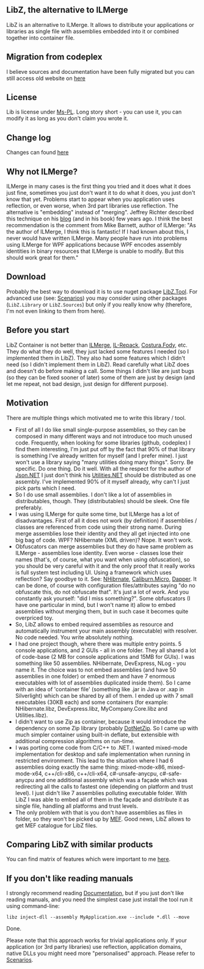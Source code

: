 ## LibZ, the alternative to ILMerge
LibZ is an alternative to ILMerge. It allows to distribute your applications or libraries as single file with assemblies embedded into it or combined together into container file.

## Migration from codeplex
I believe sources and documentation have been fully migrated but you can still access old website on [here](http://libz.codeplex.com)

## License
Lib is license under [Ms-PL](LICENSE.md). Long story short - you can use it, you can modify it as long as you don't claim you wrote it.

## Change log
Changes can found [here](CHANGES.md)

## Why not ILMerge?
ILMerge in many cases is the first thing you tried and it does what it does just fine, sometimes you just don't want it to do what it does, you just don't know that yet. Problems start to appear when you application uses reflection, or even worse, when 3rd part libraries use reflection. The alternative is "embedding" instead of "merging".
Jeffrey Richter described this technique on his [blog](http://blogs.msdn.com/b/microsoft_press/archive/2010/02/03/jeffrey-richter-excerpt-2-from-clr-via-c-third-edition.aspx) (and in his book) few years ago. I think the best recommendation is the comment from Mike Barnett, author of ILMerge: "As the author of ILMerge, I think this is fantastic! If I had known about this, I never would have written ILMerge. Many people have run into problems using ILMerge for WPF applications because WPF encodes assembly identities in binary resources that ILMerge is unable to modify. But this should work great for them."

## Download
Probably the best way to download it is to use nuget package [LibZ.Tool](https://nuget.org/packages/LibZ.Tool). For advanced use (see: [Scenarios](doc/scenarios.md)) you may consider using other packages (```LibZ.Library``` or ```LibZ.Sources```) but only if you really know why (therefore, I'm not even linking to them from here).

## Before you start
LibZ Container is not better than [ILMerge](https://nuget.org/packages/ilmerge), [IL-Repack](https://github.com/gluck/il-repack), [Costura.Fody](http://nuget.org/packages/Costura.Fody), etc. They do what they do well, they just lacked some features I needed (so I implemented them in LibZ). They also had some features which I didn't need (so I didn't implement them in LibZ).
Read carefully what LibZ does and doesn't do before making a call.
Some things I didn't like are just bugs (so they can be fixed sooner of later) some of them are just by design (and let me repeat, not bad design, just design for different purpose).

## Motivation
There are multiple things which motivated me to write this library / tool.
* First of all I do like small single-purpose assemblies, so they can be composed in many different ways and not introduce too much unused code. Frequently, when looking for some libraries (github, codeplex) I find them interesting, I'm just put off by the fact that 90% of that library is something I've already written for myself (and I prefer mine). I just won't use a library saying "many utilities doing many things". Sorry. Be specific. Do one thing. Do it well. With all the respect for the author of [Json.NET](https://json.codeplex.com) I just don't think his [Utilities.NET](https://utilities.codeplex.com) should be distributed as one assembly. I've implemented 90% of it myself already, why can't I just pick parts which I need.
* So I do use small assemblies. I don't like a lot of assemblies in distributables, though. They (distributables) should be sleek. One file preferably.
* I was using ILMerge for quite some time, but ILMerge has a lot of disadvantages. First of all it does not work (by definition) if assemblies / classes are referenced from code using their strong name. During merge assemblies lose their identity and they all get injected into one big bag of code. WPF? NHibernate (XML driven)? Nope. It won't work.
* Obfuscators can merge assemblies but they do have same problem as ILMerge - assemblies lose identity. Even worse - classes lose their names (that's, of course, what you want when using obfuscation), so you should be very careful with it and the only proof that it really works is full system test including UI. Using a framework which uses reflection? Say goodbye to it. See: [NHibrnate](http://nhforge.org), [Caliburn.Micro](https://caliburnmicro.codeplex.com/), [Dapper](https://code.google.com/p/dapper-dot-net). It can be done, of course with configuration files/attributes saying "do no obfuscate this, do not obfuscate that". It's just a lot of work. And you constantly ask yourself: "did I miss something?". Some obfuscators (I have one particular in mind, but I won't name it) allow to embed assemblies without merging them, but in such case it becomes quite overpriced toy.
* So, LibZ allows to embed required assemblies as resource and automatically instrument your main assembly (executable) with resolver. No code needed. You write absolutely nothing.
* I had one project though, where there was multiple entry points. 5 console applications, and 2 GUIs - all in one folder. They all shared a lot of code-base (2 MB for console applications and 15MB for GUIs). I was something like 50 assemblies. NHibernate, DevExpress, NLog - you name it. The choice was to not embed assemblies (and have 50 assemblies in one folder) or embed them and have 7 enormous executables with lot of assemblies duplicated inside them). So I came with an idea of 'container file' (something like .jar in Java or .xap in Silverlight) which can be shared by all of them. I ended up with 7 small executables (30KB each) and some containers (for example: NHibernate.libz, DevExpress.libz, MyCompany.Core.libz and Utilities.libz).
* I didn't want to use Zip as container, because it would introduce the dependency on some Zip library (probably [DotNetZip](https://dotnetzip.codeplex.com). So I came up with much simpler container using built-in deflate, but extensible with additional compression algorithms on run-time.
* I was porting come code from C/C++ to .NET. I wanted mixed-mode implementation for desktop and safe implementation when running in restricted environment. This lead to the situation where I had 6 assemblies doing exactly the same thing: mixed-mode-x86, mixed-mode-x64, c++/cli-x86, c++/cli-x64, c#-unsafe-anycpu, c#-safe-anycpu and one additional assembly which was a façade which was redirecting all the calls to fastest one (depending on platform and trust level). I just didn't like 7 assemblies polluting executable folder. With LibZ I was able to embed all of them in the façade and distribute it as single file, handling all platforms and trust levels.
* The only problem with that is you don't have assemblies as files in folder, so they won't be picked up by [MEF](https://msdn.microsoft.com/en-us/library/dd460648%28v=vs.110%29.aspx?f=255&MSPPError=-2147217396). Good news, LibZ allows to get MEF catalogue for LibZ files.

## Comparing LibZ with similar products
You can find matrix of features which were important to me [here](doc/matrix.md).

## If you don't like reading manuals
I strongly recommend reading [Documentation](doc/index.md), but if you just don't like reading manuals, and you need the simplest case just install the tool run it using command-line:

```
libz inject-dll --assembly MyApplication.exe --include *.dll --move
```

Done.

Please note that this approach works for trivial applications only. If your application (or 3rd party libraries) use reflection, application domains, native DLLs you might need more "personalised" approach. Please refer to [Scenarios](doc/scenarios.md).
 	
